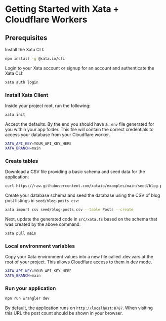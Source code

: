 # Getting Started with Xata + Cloudflare Workers

## Prerequisites

Install the Xata CLI:

```sh
npm install -g @xata.io/cli
```

Login to your Xata account or signup for an account and authenticate the Xata CLI:

```sh
xata auth login
```

### Install Xata Client

Inside your project root, run the following:

```sh
xata init
```

Accept the defaults. By the end you should have a `.env` file generated for you within your app folder. This file will contain the correct credentials to access your database from your Cloudflare worker.

```bash title=".env"
XATA_API_KEY=YOUR_API_KEY_HERE
XATA_BRANCH=main
```

### Create tables

Download a CSV file providing a basic schema and seed data for the application:

```sh
curl https://raw.githubusercontent.com/xataio/examples/main/seed/blog-posts.csv --create-dirs -o seed/blog-posts.csv
```

Create your database schema and seed the database using the CSV of blog post listings in `seed/blog-posts.csv`:

```sh
xata import csv seed/blog-posts.csv --table Posts --create
```

Next, update the generated code in `src/xata.ts` based on the schema that was created by the above command:

```sh
xata pull main
```

### Local environment variables

Copy your Xata environment values into a new file called .dev.vars at the root of your project. This allows Cloudflare access to them in dev mode.

```bash title=".dev.vars"
XATA_API_KEY=YOUR_API_KEY_HERE
XATA_BRANCH=main
```

### Run your application

```sh
npm run wrangler dev
```

By default, the application runs on `http://localhost:8787`. When visiting this URL the post count should be shown in your browser.
